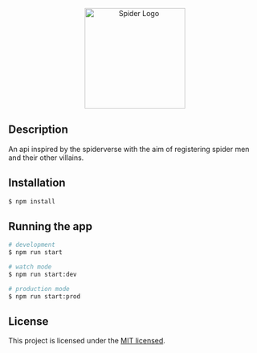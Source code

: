 <p align="center">
  <img src="https://github.com/raphaelkauan/api-aranhaverso/assets/111379005/dfb30345-6202-4da7-ad87-1ef8dcc03c25" width="200" alt="Spider Logo" />
</p>

## Description

An api inspired by the spiderverse with the aim of registering spider men and their other villains.

## Installation

```bash
$ npm install
```

## Running the app

```bash
# development
$ npm run start

# watch mode
$ npm run start:dev

# production mode
$ npm run start:prod
```

## License

This project is licensed under the [MIT licensed](LICENSE).
